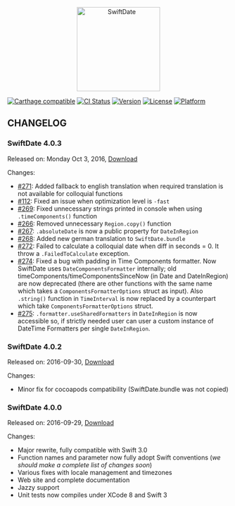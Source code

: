 <p align="center" >
  <img src="https://raw.githubusercontent.com/malcommac/SwiftDate/master/swiftdate-4-logo.png" width=189px height=191 alt="SwiftDate" title="SwiftDate">
</p>

[![Carthage compatible](https://img.shields.io/badge/Carthage-compatible-4BC51D.svg?style=flat)](https://github.com/Carthage/Carthage) [![CI Status](https://travis-ci.org/malcommac/SwiftDate.svg)](https://travis-ci.org/malcommac/SwiftDate) [![Version](https://img.shields.io/cocoapods/v/SwiftDate.svg?style=flat)](http://cocoadocs.org/docsets/SwiftDate) [![License](https://img.shields.io/cocoapods/l/SwiftDate.svg?style=flat)](http://cocoadocs.org/docsets/SwiftDate) [![Platform](https://img.shields.io/cocoapods/p/SwiftDate.svg?style=flat)](http://cocoadocs.org/docsets/SwiftDate)

## CHANGELOG

### SwiftDate 4.0.3
Released on: Monday Oct 3, 2016, [Download](https://github.com/malcommac/SwiftDate/releases/tag/4.0.3)

Changes:
* [#271](https://github.com/malcommac/SwiftDate/issues/271): Added fallback to english translation when required translation is not available for colloquial functions
* [#112](https://github.com/malcommac/SwiftDate/issues/112): Fixed an issue when optimization level is `-fast`
* [#269](https://github.com/malcommac/SwiftDate/issues/269): Fixed unnecessary strings printed in console when using `.timeComponents()` function
* [#266](https://github.com/malcommac/SwiftDate/issues/266): Removed unnecessary `Region.copy()` function
* [#267](https://github.com/malcommac/SwiftDate/issues/267): `.absoluteDate` is now a public property for `DateInRegion`
* [#268](https://github.com/malcommac/SwiftDate/issues/268): Added new german translation to `SwiftDate.bundle`
* [#272](https://github.com/malcommac/SwiftDate/issues/272): Failed to calculate a colloquial date when diff in seconds = 0. It throw a `.FailedToCalculate` exception.
* [#274](https://github.com/malcommac/SwiftDate/issues/274): Fixed a bug with padding in Time Components formatter. Now SwiftDate uses `DateComponentsFormatter` internally; old timeComponents/timeComponentsSinceNow (in Date and DateInRegion) are now deprecated (there are other functions with the same name which takes a `ComponentsFormatterOptions` struct as input). Also `.string()` function in `TimeInterval` is now replaced by a counterpart which take `ComponentsFormatterOptions` struct.
* [#275](https://github.com/malcommac/SwiftDate/issues/275): `.formatter.useSharedFormatters` in `DateInRegion` is now accessible so, if strictly needed user can user a custom instance of DateTime Formatters per single `DateInRegion`.

### SwiftDate 4.0.2
Released on: 2016-09-30, [Download](https://github.com/malcommac/SwiftDate/releases/tag/4.0.2)

Changes:
- Minor fix for cocoapods compatibility (SwiftDate.bundle was not copied)

### SwiftDate 4.0.0
Released on: 2016-09-29, [Download](https://github.com/malcommac/SwiftDate/releases/tag/4.0.0)

Changes:
- Major rewrite, fully compatible with Swift 3.0
- Function names and parameter now fully adopt Swift conventions (*we should make a complete list of changes soon*)
- Various fixes with locale management and timezones
- Web site and complete documentation
- Jazzy support
- Unit tests now compiles under XCode 8 and Swift 3
